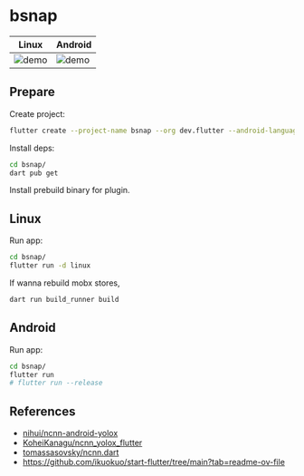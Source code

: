 # bsnap

| Linux | Android |
| - | - |
| ![demo](../_img/demo.png) | ![demo](../_img/demo_android.png) |

## Prepare

Create project:

```bash
flutter create --project-name bsnap --org dev.flutter --android-language java --ios-language objc --platforms=android,ios,linux bsnap
```

Install deps:

```bash
cd bsnap/
dart pub get
```

Install prebuild binary for plugin.

<!--
dart pub add ffi path logging image easy_debounce
dart pub add -d ffigen

flutter pub add mobx flutter_mobx provider path_provider
flutter pub add -d build_runner mobx_codegen
-->

## Linux

Run app:

```bash
cd bsnap/
flutter run -d linux
```

If wanna rebuild mobx stores,

```bash
dart run build_runner build
```

## Android

Run app:

```bash
cd bsnap/
flutter run
# flutter run --release
```

## References

- [nihui/ncnn-android-yolox](https://github.com/nihui/ncnn-android-yolox)
- [KoheiKanagu/ncnn_yolox_flutter](https://github.com/KoheiKanagu/ncnn_yolox_flutter)
- [tomassasovsky/ncnn.dart](https://github.com/tomassasovsky/ncnn.dart)
- https://github.com/ikuokuo/start-flutter/tree/main?tab=readme-ov-file

